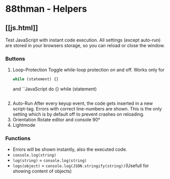 # 88thman - Helpers
## [[js.html]]
Test JavaScript with instant code execution. All settings (except auto-run) are stored in your browsers storage, so you can reload or close the window.
### Buttons
1. Loop-Protection
   Toggle while-loop protection on and off.
   Works only for
	 ```JavaScript
	 while (statement) {}
	 ```
	 and
	 ``JavaScript
	 do {} while (statement)
	 ```
2. Auto-Run
   After every keyup event, the code gets inserted in a new script-tag. Errors with correct line-numbers are shown.
   This is the only setting which is by default off to prevent crashes on reloading.
3. Orientation
   Rotate editor and console 90°
4. Lightmode
### Functions
* Errors will be shown instantly, also the executed code.
* `console.log(string)`
* `log(string)` = `console.log(string)`
* `logs(object)` = `console.log(JSON.stringify(string))`(Usefull for showing content of objects)
